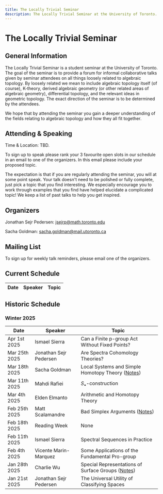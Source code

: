 ```yaml
---
title: The Locally Trivial Seminar
description: The Locally Trivial Seminar at the University of Toronto.
---
```


# The Locally Trivial Seminar #

## General Information ##

The Locally Trivial Seminar is a student seminar at the University of Toronto. The goal of the seminar is to provide a forum for informal collaborative talks given by seminar attendees on all things loosely related to algebraic topology. By loosely related we mean to include algebraic topology itself (of course), K-theory, derived algebraic geometry (or other related areas of algebraic geometry), differential topology, and the relevant ideas in geometric topology. The exact direction of the seminar is to be determined by the attendees.

We hope that by attending the seminar you gain a deeper understanding of the fields relating to algebraic topology and how they all fit together.

## Attending & Speaking ##

Time & Location: TBD.

To sign up to speak please rank your 3 favourite open slots in our schedule in an email to one of the organizers. In this email please include your proposed topic.

The expectation is that if you are regularly attending the seminar, you will at some point speak. Your talk doesn't need to be polished or fully complete, just pick a topic that you find interesting. We especially encourage you to work through examples that you find have helped elucidate a complicated topic! We keep a list of past talks to help you get inspired.

<!--
- Why does K-theory appear in differential topology
- What is the $S_\bullet$ consturction and why is it useful
- Who cares about higher concordances in $\infty$-cateogry theory
- My first non-trivial spectral sequence computation
- Quotients in higher algebra versus ordinary algebra
- What are the terms in the surgery exact sequence
- What is the Spivak normal fibration and why is it reducible for manifolds
- Why you should derive your algebraic geometry
- What is a factorization algebra
- Classifying spaces in topology and algebraic geometry
- Modern simple homotopy theory
-->

## Organizers ##

Jonathan Sejr Pedersen: [jsejrp@math.toronto.edu](mailto:jsejrp@math.toronto.edu)

Sacha Goldman: [sacha.goldman@mail.utoronto.ca](mailto:sacha.goldman@mail.utoronto.ca)

## Mailing List ##

To sign up for weekly talk reminders, please email one of the organizers.

## Current Schedule ##

| Date | Speaker | Topic |
| - | - | - |

## Historic Schedule ##

### Winter 2025 ###

| Date | Speaker | Topic |
| - | - | - |
| Apr 1st 2025 | Ismael Sierra | Can a Finite p-group Act Without Fixed Points? |
| Mar 25th 2025 | Jonathan Sejr Pedersen | Are Spectra Cohomology Theories? |
| Mar 18th 2025 | Sacha Goldman | Local Systems and Simple Homotopy Theory ([Notes](https://locallytrivialseminar.github.io/Notes/18-03-2025-Notes.pdf)) |
| Mar 11th 2025 | Mahdi Rafiei | $S_\bullet$-construction |
| Mar 4th 2025 | Elden Elmanto | Arithmetic and Homotopy Theory  |
| Feb 25th 2025 | Matt Scalamandre | Bad Simplex Arguments ([Notes](https://locallytrivialseminar.github.io/Notes/25-02-2025-Notes.pdf)) |
| Feb 18th 2025 | Reading Week | None |
| Feb 11th 2025 | Ismael Sierra | Spectral Sequences in Practice |
| Feb 4th 2025 | Vicente Marin-Marquez | Some Applications of the Fundamental Pro-group |
| Jan 28th 2025 | Charlie Wu | Special Representations of Surface Groups ([Notes](https://locallytrivialseminar.github.io/Notes/28-01-2025-Notes.pdf)) |
| Jan 21st 2025 | Jonathan Sejr Pedersen | The Universal Utility of Classifying Spaces |
